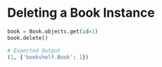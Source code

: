 # Deleting a Book Instance

```python
book = Book.objects.get(id=1)
book.delete()

# Expected Output
(1, {'bookshelf.Book': 1})
```
